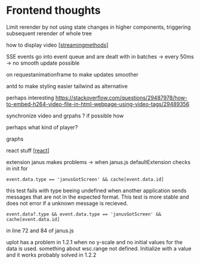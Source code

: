 # Frontend thoughts

Limit rerender by not using state changes in higher components, triggering subsequent rerender of whole tree

how to display video [[streamingmethods]]

SSE events go into event queue and are dealt with in batches -> every 50ms -> no smooth update possible

on requestanimationframe to make updates smoother

antd to make styling easier
tailwind as alternative

perhaps interesting
https://stackoverflow.com/questions/29487978/how-to-embed-h264-video-file-in-html-webpage-using-video-tags/29489356

synchronize video and grpahs ? if possible how

perhaps what kind of player?

graphs

react stuff [[react]]


extension janus makes problems -> when 
janus.js defaultExtension checks in init for
```
event.data.type == 'janusGotScreen' && cache[event.data.id]
```
this test fails with type beeing undefined when another application sends messages that are not in the expected format.
This test is more stable and does not error if a unknown message is recieved.
```
event.data?.type && event.data.type == 'janusGotScreen' && cache[event.data.id]
```
in line 72 and 84 of janus.js


uplot has a problem in 1.2.1 when no y-scale and no initial values for the data is used. something about wsc.range not defined. Initialize with a value and it works
probably solved in 1.2.2

[//begin]: # "Autogenerated link references for markdown compatibility"
[streamingmethods]: ..\Pirate-Spyglass\streamingmethods "Streaming Methods"
[react]: react "React"
[//end]: # "Autogenerated link references"